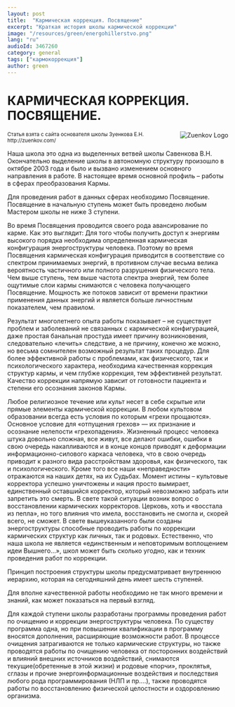 ```yaml
---
layout: post
title:  "Кармическая коррекция. Посвящение"
excerpt: "Краткая история школы кармической коррекции"
image: "/resources/green/energohillerstvo.png"
lang: "ru"
audioId: 3467260
category: general
tags: ["кармокоррекция"]
author: green
---
```


# КАРМИЧЕСКАЯ КОРРЕКЦИЯ. ПОСВЯЩЕНИЕ.

<img style="float: right" src="/resources/green/zuenkov.jpg" alt="Zuenkov Logo">
<small>Статья взята с сайта основателя школы Зуенкова Е.Н.  http://zuenkov.com/ </small>

Наша школа это одна из выделенных ветвей школы Савенкова В.Н. Окончательно выделение школы в автономную структуру
произошло в октябре 2003 года и было и вызвано изменением основного направления в работе. В настоящее время основной
профиль – работы в сферах преобразования Кармы.

Для проведения работ в данных сферах необходимо Посвящение. Посвящение в начальную ступень может быть проведено любым
Мастером школы не ниже 3 ступени.

Во время Посвящения проводится своего рода авансирование по карме. Как это выглядит: Для того чтобы получить доступ к
энергиям высокого порядка необходима определенная кармическая конфигурация энергоструктуры человека. Поэтому во время
Посвящения кармическая конфигурация приводится в соответствие со спектром принимаемых энергий, в противном случае весьма
велика вероятность частичного или полного разрушения физического тела. Чем выше ступень, тем выше частота спектра
энергий, тем более ощутимые слои кармы снимаются с человека получающего Посвящение. Мощность же потоков зависит от
времени практики применения данных энергий и является больше личностным показателем, чем правилом.

Результат многолетнего опыта работы показывает – не существует проблем и заболеваний не связанных с кармической
конфигурацией, даже простая банальная простуда имеет причину возникновения, следовательно «лечить» следствие, а не
причину, конечно же можно, но весьма сомнителен возможный результат таких процедур. Для более эффективной работы с
проблемами, как физического, так и психологического характера, необходима качественная коррекция структур кармы, и чем
глубже коррекция, тем эффективней результат. Качество коррекции напрямую зависит от готовности пациента и степени его
осознания законов Кармы.

Любое религиозное течение или культ несет в себе скрытые или прямые элементы кармической коррекции. В любом культовом
образовании всегда есть условия по которым «грехи прощаются». Основное условие для «отпущения грехов» — их признание и
осознание нелепости «грехопадения». Жизненный процесс человека штука довольно сложная, все живут, все делают ошибки,
ошибки в свою очередь накапливаются и в конце концов приводят к деформации информационно-силового каркаса человека, что
в свою очередь приводит к разного вида расстройствам здоровья, как физического, так и психологического. Кроме того все
наши «неправедности» отражаются на наших детях, на их Судьбах. Момент истины  – культовые корректора успешно
уничтожены и нация просто вымирает, единственный оставшийся корректор, который невозможно забрать или запретить это
смерть. В свете такой ситуации возник вопрос о восстановлении кармических корректоров. Церковь, хоть и «восстала из
пепла», но того влияния что имела, восстановить не смогла и, скорей всего, не сможет. В свете вышеуказанного были
созданы энергоструктуры способные проводить работы по коррекции кармических структур как личных, так и родовых.
Естественно, что наша школа не является «единственным и неповторимым воплощением идеи Вышнего…», школ может быть сколько
угодно, как и техник проведения работ по коррекции.

Принцип построения структуры школы предусматривает внутреннюю иерархию, которая на сегодняшний день имеет шесть
ступеней.

Для вполне качественной работы необходимо не так много времени и знаний, как может показаться на первый взгляд.

Для каждой ступени школы разработаны программы проведения работ по очищению и коррекции энергоструктуры человека. По
существу программа одна, но при повышении квалификации в программу вносятся дополнения, расширяющие возможности работ. В
процессе очищения затрагиваются не только кармические структуры, но также проводятся работы по очищению человека от
посторонних воздействий и влияний внешних источников воздействий, снимаются текущие(обретенные в этой жизни) и родовые
«порчи», проклятья, сглазы и прочие энергоинформационные воздействия и последствия любого рода программирования (НЛП и
пр.…), также проводятся работы по восстановлению физической целостности и оздоровлению организма.
